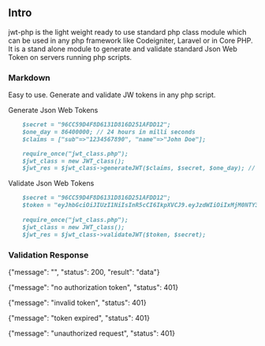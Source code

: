 ## Intro

jwt-php is the light weight ready to use standard php class module which can be used in any php framework like Codeigniter, Laravel or in Core PHP. It is a stand alone module to generate and validate standard Json Web Token on servers running php scripts.

### Markdown

Easy to use. Generate and validate JW tokens in any php script.

Generate Json Web Tokens
```markdown
    $secret = "96CC59D4F8D6131D816D251AFDD12";
    $one_day = 86400000; // 24 hours in milli seconds
    $claims = ["sub"=>"1234567890", "name"=>"John Doe"];

    require_once("jwt_class.php");
    $jwt_class = new JWT_class();
    $jwt_res = $jwt_class->generateJWT($claims, $secret, $one_day); // Default HS256

```

Validate Json Web Tokens
```markdown
    $secret = "96CC59D4F8D6131D816D251AFDD12";
    $token = "eyJhbGciOiJIUzI1NiIsInR5cCI6IkpXVCJ9.eyJzdWIiOiIxMjM0NTY3ODkwIiwibmFtZSI6IkpvaG4gRG9lIiwiaWF0IjoxNjA4MjczNTExMjE4LjI3NjksImV4cCI6MTYwODM1OTkxMTIxOC4yODg4fQ.LXb9nK7BjZ-DMBrGdyqcqe81Yq53S8o8mqZ7JDGaKxY";
    
    require_once("jwt_class.php");
    $jwt_class = new JWT_class();
    $jwt_res = $jwt_class->validateJWT($token, $secret);

```


### Validation Response

{"message": "", "status": 200, "result": "data"}

{"message": "no authorization token", "status": 401}

{"message": "invalid token", "status": 401}

{"message": "token expired", "status": 401}

{"message": "unauthorized request", "status": 401}

